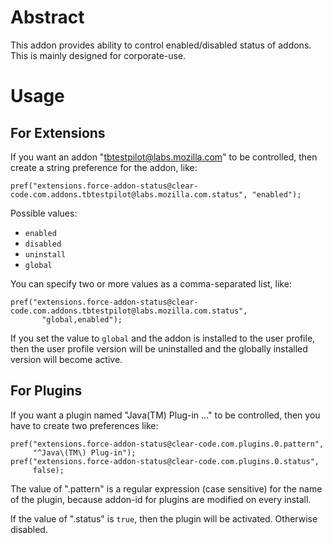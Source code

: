 # Abstract

This addon provides ability to control enabled/disabled status of addons.
This is mainly designed for corporate-use.

# Usage

## For Extensions

If you want an addon "tbtestpilot@labs.mozilla.com" to be controlled, then
create a string preference for the addon, like:

    pref("extensions.force-addon-status@clear-code.com.addons.tbtestpilot@labs.mozilla.com.status", "enabled");

Possible values:

  * `enabled`
  * `disabled`
  * `uninstall`
  * `global`

You can specify two or more values as a comma-separated list, like:

    pref("extensions.force-addon-status@clear-code.com.addons.tbtestpilot@labs.mozilla.com.status",
           "global,enabled");

If you set the value to `global` and the addon is installed to the user profile, then the user profile version will be uninstalled and the globally installed version will become active.

## For Plugins

If you want a plugin named "Java(TM) Plug-in ..." to be controlled, then
you have to create two preferences like:

    pref("extensions.force-addon-status@clear-code.com.plugins.0.pattern",
         "^Java\(TM\) Plug-in");
    pref("extensions.force-addon-status@clear-code.com.plugins.0.status",
         false);

The value of ".pattern" is a regular expression (case sensitive) for the name
of the plugin, because addon-id for plugins are modified on every install.

If the value of ".status" is `true`, then the plugin will be activated. Otherwise disabled.
